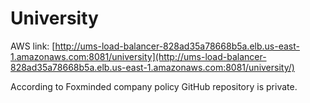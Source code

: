 # University

AWS link:
[http://ums-load-balancer-828ad35a78668b5a.elb.us-east-1.amazonaws.com:8081/university](http://ums-load-balancer-828ad35a78668b5a.elb.us-east-1.amazonaws.com:8081/university/)

According to Foxminded company policy GitHub repository is private.